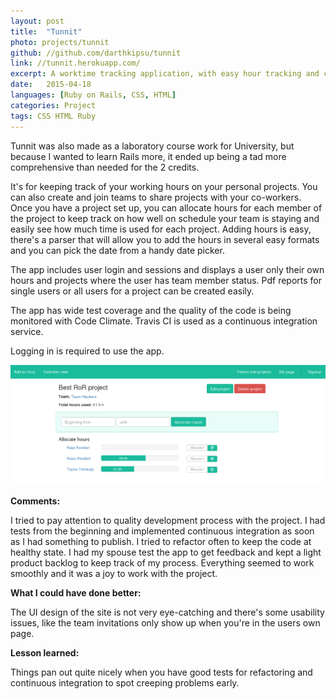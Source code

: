 ```yaml
---
layout: post
title:  "Tunnit"
photo: projects/tunnit
github: //github.com/darthkipsu/tunnit
link: //tunnit.herokuapp.com/
excerpt: A worktime tracking application, with easy hour tracking and calendar for viewing the hours.
date:   2015-04-18
languages: [Ruby on Rails, CSS, HTML]
categories: Project
tags: CSS HTML Ruby
---
```


Tunnit was also made as a laboratory course work for University, but because I wanted to learn Rails more, it ended up being a tad more comprehensive than needed for the 2 credits.

It's for keeping track of your working hours on your personal projects. You can also create and join teams to share projects with your co-workers. Once you have a project set up, you can allocate hours for each member of the project to keep track on how well on schedule your team is staying and easily see how much time is used for each project. Adding hours is easy, there's a parser that will allow you to add the hours in several easy formats and you can pick the date from a handy date picker.

The app includes user login and sessions and displays a user only their own hours and projects where the user has team member status. Pdf reports for single users or all users for a project can be created easily.

The app has wide test coverage and the quality of the code is being monitored with Code Climate. Travis CI is used as a continuous integration service.

Logging in is required to use the app.

![Tunnit](/images/projects/tunnit2.jpg)

**Comments:**

I tried to pay attention to quality development process with the project. I had tests from the beginning and implemented continuous integration as soon as I had something to publish. I tried to refactor often to keep the code at healthy state. I had my spouse test the app to get feedback and kept a light product backlog to keep track of my process. Everything seemed to work smoothly and it was a joy to work with the project.

**What I could have done better:**

The UI design of the site is not very eye-catching and there's some usability issues, like the team invitations only show up when you're in the users own page.

**Lesson learned:**

Things pan out quite nicely when you have good tests for refactoring and continuous integration to spot creeping problems early.
